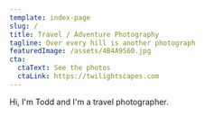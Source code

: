 ```yaml
---
template: index-page
slug: /
title: Travel / Adventure Photography
tagline: Over every hill is another photograph
featuredImage: /assets/4B4A9560.jpg
cta:
  ctaText: See the photos
  ctaLink: https://twilightscapes.com
---
```


Hi, I'm Todd and I'm a travel photographer.




